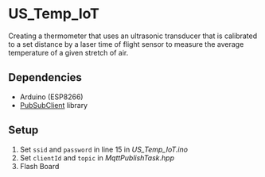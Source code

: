# US_Temp_IoT
Creating a thermometer that uses an ultrasonic transducer that is calibrated to a set distance by a laser time of flight sensor to measure the average temperature of a given stretch of air.

## Dependencies
* Arduino (ESP8266)
* [PubSubClient](https://github.com/knolleary/pubsubclient) library

## Setup
1. Set `ssid` and `password` in line 15 in _US_Temp_IoT.ino_
2. Set `clientId` and `topic` in _MqttPublishTask.hpp_
3. Flash Board

